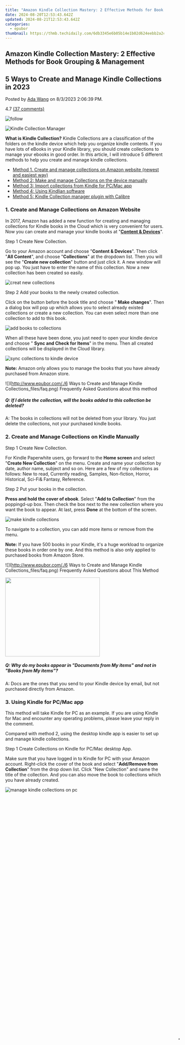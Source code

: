 ```yaml
---
title: "Amazon Kindle Collection Mastery: 2 Effective Methods for Book Grouping & Management"
date: 2024-08-20T12:53:43.642Z
updated: 2024-08-21T12:53:43.642Z
categories:
  - epubor
thumbnail: https://thmb.techidaily.com/6db3345e6b05b14e1b02d624eebb2a2ce8b63469f2261321211e5e8c5934467b.jpg
---
```


## Amazon Kindle Collection Mastery: 2 Effective Methods for Book Grouping & Management

## 5 Ways to Create and Manage Kindle Collections in 2023

Posted by [Ada Wang](https://plus.google.com/+AdaWang/posts) on 8/3/2023 2:06:39 PM.

4.7 [(37 comments)](http://www.epubor.com/#comment-area) 



![follow](http://www.epubor.com/images/follow.png)

![Kindle Collection Manager](http://www.epubor.com/images/uppic/kindle-collection-manager.jpg)

**What is Kindle Collection?** Kindle Collections are a classification of the folders on the kindle device which help you organize kindle contents. If you have lots of eBooks in your Kindle library, you should create collections to manage your ebooks in good order. In this article, I will introduce 5 different methods to help you create and manage kindle collections.

* [Method 1\. Create and manage collections on Amazon website (newest and easiest way)](https://tools.techidaily.com/epubor/products/)
* [Method 2: Make and manage Collections on the device manually](https://tools.techidaily.com/epubor/products/)
* [Method 3: Import collections from Kindle for PC/Mac app](https://tools.techidaily.com/epubor/products/)
* [Method 4: Using Kindlian software](https://tools.techidaily.com/epubor/products/)
* [Method 5: Kindle Collection manager plugin with Calibre](https://tools.techidaily.com/epubor/products/)

###  1\. Create and Manage Collections on Amazon Website

In 2017, Amazon has added a new function for creating and managing collections for Kindle books in the Cloud which is very convenient for users. Now you can create and manage your kindle books at "**[Content & Devices](https://www.amazon.com/mycd)**". 

Step 1 Create New Collection.

Go to your Amazon account and choose "**Content & Devices**". Then click "**All Content**", and choose "**Collections**" at the dropdown list. Then you will see the "**Create new collection**" button and just click it. A new window will pop up. You just have to enter the name of this collection. Now a new collection has been created so easily.

![creat new collections](http://www.epubor.com/images/uppic/Creat-new-collections.png)

Step 2 Add your books to the newly created collection.

Click on the button before the book title and choose " **Make changes**". Then a dialog box will pop up which allows you to select already existed collections or create a new collection. You can even select more than one collection to add to this book.

![add books to collections](http://www.epubor.com/images/uppic/add-books-to-collections.png)

When all these have been done, you just need to open your kindle device and choose " **Sync and Check for Items**" in the menu. Then all created collections will be displayed in the Cloud library.

![sync collections to kindle device](http://www.epubor.com/images/uppic/sync-collections-to-kindle-device.png)

**Note:**  Amazon only allows you to manage the books that you have already purchased from Amazon store.

![](http://www.epubor.com/./6 Ways to Create and Manage Kindle Collections_files/faq.png) Frequently Asked Questions about this method

##### Q: If I delete the collection, will the books added to this collection be deleted?

A: The books in collections will not be deleted from your library. You just delete the collections, not your purchased kindle books.

### 2\. Create and Manage Collections on Kindle Manually

Step 1 Create New Collection.

For Kindle Paperwhite users, go forward to the **Home screen** and select "**Create New Collection**" on the menu. Create and name your collection by date, author name, subject and so on. Here are a few of my collections as follows: New to read, Currently reading, Samples, Non-fiction, Horror, Historical, Sci-Fi& Fantasy, Reference.

Step 2 Put your books in the collection.

**Press and hold the cover of ebook**. Select "**Add to Collection**" from the poppingd-up box. Then check the box next to the new collection where you want the book to appear. At last, press **Done** at the bottom of the screen.

![make kindle collections](http://www.epubor.com/images/uppic/create-collections-on-kindle-paperwhite.png)

To navigate to a collection, you can add more items or remove from the menu.

**Note:** If you have 500 books in your Kindle, it's a huge workload to organize these books in order one by one. And this method is also only applied to purchased books from Amazon Store.

![](http://www.epubor.com/./6 Ways to Create and Manage Kindle Collections_files/faq.png) Frequently Asked Questions about This Method

<!-- affiliate ads begin -->
<a href="https://modlily.sjv.io/c/5597632/2072819/17059" target="_top" id="2072819"><img src="//a.impactradius-go.com/display-ad/17059-2072819" border="0" alt="" width="300" height="250"/></a><img height="0" width="0" src="https://imp.pxf.io/i/5597632/2072819/17059" style="position:absolute;visibility:hidden;" border="0" />
<!-- affiliate ads end -->
##### Q: Why do my books appear in "Documents from My items" and not in "Books from My items"?

A: Docs are the ones that you send to your Kindle device by email, but not purchased directly from Amazon.

### 3\. Using Kindle for PC/Mac app

This method will take Kindle for PC as an example. If you are using Kindle for Mac and encounter any operating problems, please leave your reply in the comment.

Compared with method 2, using the desktop kindle app is easier to set up and manage kindle collections.

Step 1 Create Collections on Kindle for PC/Mac desktop App.

Make sure that you have logged in to Kindle for PC with your Amazon account. Right-click the cover of the book and select "**Add/Remove from Collection**" from the drop down list. Click "New Collection" and name the title of the collection. And you can also move the book to collections which you have already created.

![manage kindle collections on pc](http://www.epubor.com/images/uppic/create-collections-on-kindle-for-pc.png)

<!-- affiliate ads begin -->
<span id="1793213">
					<video width="1080" height="1620" style="cursor:pointer"
           poster="//a.impactradius-go.com/display-clicktoplayimage/1793213.jpeg"
           onclick="if(!this.playClicked){this.play();this.setAttribute('controls',true);this.playClicked=true;}">
	   <source src="//a.impactradius-go.com/display-ad/19135-1793213">
	   <img src="//a.impactradius-go.com/display-clicktoplayimage/1793213.jpeg" style="border: none; height: 100%; width: 100%; object-fit: contain">
	</video>
	<div style="width:1080px;text-align:center"><a href="javascript:window.open(decodeURIComponent('https%3A%2F%2Ftinyland.pxf.io%2Fc%2F5597632%2F1793213%2F19135'), '_blank');void(0);">Click here</a></div>
</span>
<img height="0" width="0" src="https://imp.pxf.io/i/5597632/1793213/19135" style="position:absolute;visibility:hidden;" border="0" />
<!-- affiliate ads end -->
Step 2 Import collections to kindle paperwhite (Kindle Touch).

Login to your kindle device (only for kindle paperwhite/kindle touch) with the same Amazon account. Hit **Home** and then Menu and tap "Sync and Check for Items". Switch to Cloud View, open the menu and select "Import Collections". Then select "OK" on the pop-up screen. Wait for a moment, then all the books will appear in the corresponding collections in order. Congratulations!

![import kindle for pc collections](http://www.epubor.com/images/uppic/import-collections-to-kindle-paperwhite.jpg)

<!-- affiliate ads begin -->
<a href="https://twopages.pxf.io/c/5597632/2016067/18544" target="_top" id="2016067"><img src="//a.impactradius-go.com/display-ad/18544-2016067" border="0" alt="" width="1020" height="380"/></a><img height="0" width="0" src="https://imp.pxf.io/i/5597632/2016067/18544" style="position:absolute;visibility:hidden;" border="0" />
<!-- affiliate ads end -->
Method 2 and 3 above can only be applied to newer kindle models. If you have a very older Kindle device, please refer to method 4 and method 5.

![](http://www.epubor.com/./6 Ways to Create and Manage Kindle Collections_files/faq.png) Frequently Asked Questions about This Method

<!-- affiliate ads begin -->
<a href="https://aofit.pxf.io/c/5597632/1399701/16396" target="_top" id="1399701"><img src="//a.impactradius-go.com/display-ad/16396-1399701" border="0" alt="" width="960" height="300"/></a><img height="0" width="0" src="https://imp.pxf.io/i/5597632/1399701/16396" style="position:absolute;visibility:hidden;" border="0" />
<!-- affiliate ads end -->
##### Q: How to transfer Kindle collections from Kindle for PC to iPad Kindle app?

A: It's easier for us to make and manage my collections on pc. According to Amazon Customer Service, it doesn't support sending collections from computer to iPad. Maybe [Kindle Cloud Collections](http://amzn.to/1sEm5Sv)can help you manage kindle books on iPad (iOS app).

### 4\. Kindlian Kindle Collection Manager (For Windows Only)

Kindlian is a cool add-on for Kindle device and works on Windows XP/Vista 7/8\. It supports Kindle Keyboard&Kindle Black&Kindle Grey, Kindle Touch and Kindle Paperwhite. This program allows us to import and manage Kindle Books and collections.

First Download and install[Kindlian for win](https://www.epubor.com/images/remote/D4/1D/D41D8C%5Fkindlian.rar). **Plug your kindle into the computer and run this program**.

Step 1 Choose your kindle version. (The following steps will take kindle paperwhite as an example)

Once you tap kindle paperwhite and press the icon, the pop-up screen prompts you to **disconnect kindle**.

![choose kindle version](http://www.epubor.com/images/uppic/choose-kindle-version.jpg)

<!-- affiliate ads begin -->
<a href="https://secure.2checkout.com/order/checkout.php?PRODS=4572700&QTY=1&AFFILIATE=108875&CART=1"><img src="	https://www.tubedigger.com/wp-content/uploads/2020/08/tubedigger-software-new.png" border="0">TubeDigger - online video downloader from mostly any site</a>
<!-- affiliate ads end -->
Tap "Settings" from kindle menu-->"Update your kindle". Then reconnect kindle to your computer. At last press "OK". Then it will enter the scan mode and then the new interface appears.

Step 2 Create a new collection.

Click "+" and name your collections by eBook author name, date and etc. Drag the books into the collection folder you create. And you can add epub books from your computer to kindle device by clicking "Add files to Kindle" icon. 

Once added books to your target collection, click "disconnect" icon and a window will ask you to disconnect your kindle from computer.

![create new collection](http://www.epubor.com/images/uppic/creat-new-collection.jpg)

When you disconnect your kindle with computer, tap "Settings"-->"Update Your Kindle". At last, tap "Settings"-->"Restart". Just for a while, the "kindle collection test'' which I just create appears in my kindle paperwhite. Wonderful, I succeed in **managing my kindle books**!

![manage my kindle books](http://www.epubor.com/images/uppic/manage-my-kindle-books.jpg)

<!-- affiliate ads begin -->
<a href="https://imp.i110150.net/c/5597632/924299/11305" target="_top" id="924299"><img src="//a.impactradius-go.com/display-ad/11305-924299" border="0" alt="" width="520" height="100"/></a>
<!-- affiliate ads end -->
The Kindlian just offers a Windows version. But its good point is that it also works with non Amazon books. 

<!-- affiliate ads begin -->
<a href="https://secure.2checkout.com/order/checkout.php?PRODS=4742929&QTY=1&AFFILIATE=108875&CART=1"><img src="https://secure.avangate.com/images/merchant/e09fdffe648a30658a9657bbed7b2388/products/boxshot(2).png" border="0">Kanto Player Professional</a>
<!-- affiliate ads end -->
### Method 5\. Kindle Collections Plugins with Calibre

I will demonstrate a proper way to manage your kindle books and group books together into unique collections.

**What do you need?**

1\. A Jailbroken Kindle Touch or Kindle Paperwhite or Kindle Keyboard

2\. Calibre+Kindle Collections Manager Plugin

3\. Kindle Collections Manager

The following steps will take Kindle Paperwhite as an example.

Step 1 jailbreak Kindle Paperwhite.

Here is a full guide that tells you how to [jailbreak Kindle Paperwhite](https://tools.techidaily.com/epubor/products/) step by step.

Step 2 Install Kindle Collections Manager

[Download Kindle Collections Manager here.](https://www.mobileread.com/forums/attachment.php?attachmentid=142286&d=1443188637)Plug your kindle paperwhite into your computer. Unzip the CollectionsManager\_2.8.1.zip. Copy CollectionsManager.azw2 from this zip file to the document directory of the Paperwhite. (For my computer, it should be placed in H:\\documents\\).

**Disconnect your kindle paperwhite** and go forward to click the Kindle collections manager to launch it. If you fail to open the CollectionsManager.azw2, make sure you have followed our Paperwhite Jailbreak guide. If you get any problems, **please leave your comment**.

Once you run the Collections Manager successfully, a pop up screen will show like this:

![install collection manager](http://www.epubor.com/images/uppic/Install-Collections-Manager.png)

Step 3 Install Calibre Plugin.

In fact, if you just want to manage your kindle books on Paperwhite, there is no need to follow step 3.

By installing Calibre plugin, we can manage kindle books via Calibre. There are two plugin versions for Calibre.

Install Collections for Kindle/Kindle Keyboard 

Just go forward to "Preference"-->"Plugins"-->"Get new plugins". Locate "Kindle Collections" plugins and click "Install" button. Refer to this guide about how to[add plugin to calibre](https://tools.techidaily.com/epubor/products/) step by step.

![install collections for kindle](http://www.epubor.com/images/uppic/Install-Collections-for-Kindle1.jpg)

<!-- affiliate ads begin -->
<a href="https://secure.2checkout.com/order/checkout.php?PRODS=2201613&QTY=1&AFFILIATE=108875&CART=1"><img src="https://www.macdvdripperpro.com/images/devices-3.png" border="0"></a>
<!-- affiliate ads end -->
Install Collections for Kindle Touch/Kindle Paperwhite 

Download the plugin called "[Kindle Collections.zip](https://www.mobileread.com/forums/showthread.php?t=244202) ". Navigate to "Preference"-->"Plugins"-->"Load plugin from file". Browser the location of "Kindle Collections.zip". And select it and add this zip file to calibre. Refer to this guide about how to [load plugin into Calibre](https://tools.techidaily.com/epubor/products/)step by step.

Step 4 Using Calibre to manage Kindle books.

Download Books from Kindle Paperwhite to you calibre library. Then plug your kindle into the host computer. Navigate to "device"-->"Show books in the main memory of the device". At last, add all books to library by right clicking.

Now you can import Kindle collections to Calibre. Navigate to "_Preferences_"-->"C_hange Calibre Behavior_"-->"_Add your own columns_"-->"_Add custom column_".

![kindle new column](http://www.epubor.com/images/uppic/Kindle-New-Column.png)

Once you have created the custom column successfully, navigate to Kindle Collections from the main menu and choose "**Import Kindle collections to Calibre**..." from the drop down list.

![import collections to calibre](http://www.epubor.com/images/uppic/import-collections-to-calibre.jpg)

Go forward to the Kindle Collections icon-->"_Edit Kindle collections manually_...". You will see a list of Collections and you can delete/add a collection to the list. And you can rename the collection. Once you have kept your collections in order, click "Save" button and save collections to your kindle paperwhite. Then it will prompt to restart the Kindle. Eject the Kindle from your computer and navigate to "Home" menu-->"Setting"-->"menu"-->"Restart". Finally, it will save the new collections to Kindle paperwhite.

![add collections from calibre to kindle](http://www.epubor.com/images/uppic/add-collections-from-calibre-to-kindle.png)

<!-- affiliate ads begin -->
<a href="https://unicoeye.pxf.io/c/5597632/2084396/18498" target="_top" id="2084396"><img src="//a.impactradius-go.com/display-ad/18498-2084396" border="0" alt="" width="1920" height="700"/></a><img height="0" width="0" src="https://imp.pxf.io/i/5597632/2084396/18498" style="position:absolute;visibility:hidden;" border="0" />
<!-- affiliate ads end -->
#### Tips and Tricks More 

If you feel overwhelmed when you look at your Kindle or kindle library, there's a good chance that you need to manage your kindle library by: 

* Remove or delete the book you don't want.
* Filter your Kindle library bysStatus, type, and programs.
* Utilize reading lists.
* Transfer books from Kindle to computer with [Epubor Ultimate](https://tools.techidaily.com/epubor/ultimate/) and then take the most advantage of Kindle collections.

Kepp your Kindle books organized! 

![author](https://www.epubor.com/images/uppic/1-22-2013 12-03-06 AM.png)

[Ada Wang](https://plus.google.com/+AdaWang/posts) works for Epubor and writes articles for a collection of blogs such as ebookconverter.blogspot.com.

SHARING IS GREAT!

[Tweet](https://twitter.com/share) 

[SAVE PAGE AS PDF](https://tools.techidaily.com/epubor/products/) 



37 Comments

[reply](https://tools.techidaily.com/epubor/products/) 

[reply](https://tools.techidaily.com/epubor/products/) 

KSam

[Re:4 Ways to Create and Manage Kindle Collections](https://tools.techidaily.com/epubor/products/)

01/1/2015 19:48:05

Please note that Kindlian does not yet support firmware 5.3.7.2 or higher. I'm truly bummed as I've just wasted an hour trying to get it to work on my 5.6.1.0.2\. Now to get a refund.

[reply](https://tools.techidaily.com/epubor/products/) 

Epubor

[Re:KSam](https://tools.techidaily.com/epubor/products/)

01/2/2015 07:26:47

Yes, you are right, Kindlian do not support the latest version of Kindle. When we find better software, we will tell you.

[reply](https://tools.techidaily.com/epubor/products/) 

YAFE

[Re:4 Ways to Create and Manage Kindle Collections](https://tools.techidaily.com/epubor/products/)

03/10/2015 15:54:13

After updating a collection in kindle device with kindlian, is this collection working in kindle cloud? Thank you!

[reply](https://tools.techidaily.com/epubor/products/) 

Epubor

[Re:YAFE](https://tools.techidaily.com/epubor/products/)

03/10/2015 18:48:42

I don't think it will affects the collections in cloud, however, you can verity with their staff.

[reply](https://tools.techidaily.com/epubor/products/) 

DimaR

[Re:4 Ways to Create and Manage Kindle Collections](https://tools.techidaily.com/epubor/products/)

11/12/2015 21:58:29

I have created collection on Kindle keyboard (running 3.4.2 firmware)  
 Here is what happens.  
 1) I see a collection on my kindle with 65 books. This what I indend.  
 However, I also see those same books outside of that collection, so the point of the collection is lost !!  
 Any help?

[reply](https://tools.techidaily.com/epubor/products/) 

Nick

[Re:DimaR](https://tools.techidaily.com/epubor/products/)

01/16/2016 03:54:34

Hi DimaR,

 What method you used? I want to do it for my Kindle keyboard.

[reply](https://tools.techidaily.com/epubor/products/) 

Jane

[Re:DimaR](https://tools.techidaily.com/epubor/products/)

04/17/2020 22:15:35

you have to press the three dots, upper right, click your library, click sort, check collection - it will sort by collection

[reply](https://tools.techidaily.com/epubor/products/) 

Bill T

[Re:4 Ways to Create and Manage Kindle Collections](https://tools.techidaily.com/epubor/products/)

01/18/2016 14:54:18

wasted time on kindlian ... you should add a note to the info above about it not supporting newer versions

 kdeasy is not allowing collection management on paperwhite despite the firmware being 5.4.3.2 ...any idea why?

[reply](https://tools.techidaily.com/epubor/products/) 

MN

[Re:4 Ways to Create and Manage Kindle Collections](https://tools.techidaily.com/epubor/products/)

02/16/2016 09:59:23

Thank you for posting this! I just tried method 2, using the Kindle for Mac app, with no success. I could create collections on the app, but not import them or export them back to the cloud. It seems to be only a feature for organizing Kindle content on the Mac itself. Customer service at Amazon confirmed that it was limited in this way (though no comment from them on whether or not that was an error). I'll try another method...  

[reply](https://tools.techidaily.com/epubor/products/) 

hc

[Re:MN](https://tools.techidaily.com/epubor/products/)

09/11/2020 10:30:04

I also tried this method but the collections that I created in the kindle app for mac do not show up on my kindlepaperwhite (2018), nor do they appear on the amazon website under "manage content and devices". IT would be so much easier to manage on kindle for mac. What can I do? 

[reply](https://tools.techidaily.com/epubor/products/) 

Epubor 

[Re:hc](https://tools.techidaily.com/epubor/products/)

09/14/2020 08:54:14

It seems you are using method 2\. Please create the New collections on Kindle paperwhite, not from the kindle for mac app.

 If you want to create collections on Kindle for pc/mac, please try method 3.

 Have a nice day.

[reply](https://tools.techidaily.com/epubor/products/) 

Ben

[Re:5 Ways to Create and Manage Kindle Collections](https://tools.techidaily.com/epubor/products/)

04/22/2016 10:08:04

I have a kindle paperwhite 5th generation but method 2 doesn't work. I have no "import collections" option.

[reply](https://tools.techidaily.com/epubor/products/) 

Annabelle

[Re:5 Ways to Create and Manage Kindle Collections](https://tools.techidaily.com/epubor/products/)

04/26/2016 19:26:55

I really want to know how to get EVERYTHING into a folder, leaving my screen blank, with only folders. I hate having books sitting there. Any idea how I can do that. They are all in folders but are still also in the library...

[reply](https://tools.techidaily.com/epubor/products/) 

BritCrit 

[Re:5 Ways to Create and Manage Kindle Collections](https://tools.techidaily.com/epubor/products/)

06/30/2016 06:21:22

Method 1 is what I use but to say it's only the books you purchase from Amazon is WRONG.   
 Maybe involving the cloud yes but I HATE the cloud. I download books from the library or torrents. I turn off the cloud permanently and arrange my books into collections as I go. So to add another 1 to 3 books is no biggie. 

[reply](https://tools.techidaily.com/epubor/products/) 

Pierre2Grenoble

[Re:5 Ways to Create and Manage Kindle Collections](https://tools.techidaily.com/epubor/products/)

11/2/2016 23:27:27

Hello there,

 many thanks for this very clear and smart paper about sharing Kindle collections

 Sadly on my side my new Kindle Oasis does not show up in the dialog window for importing collection to Kindle for PC. I do use last version 1.17.1 on Windows 10.

 Is there an issue on my side? I just would like to import my Kindle Oasis collection on my laptop.

 Thanks

[reply](https://tools.techidaily.com/epubor/products/) 

Jim Hawley

[Re:6 Ways to Create and Manage Kindle Collections](https://tools.techidaily.com/epubor/products/)

05/1/2017 03:54:31

I can't make method 3 (Kindlian) work. I have a paperwhite 3\. I download and run Kindlian. I select "Paperwhite 3" as my device type. The popup that you show comes up (disconnect kindle, tap settings, tap update your device, press ok). I disconnect my kindle, press settings - there is no "update your kindle" option. I can tap "device options" and get a menu that includes "update your kindle" but it is greyed out and cannot be selected. I believe that "update your kindle" is only available if there is a new bin file in the home device directory. I know that is the case with actual kindle manual updates - you download the bin file from Amazon, copy them into the kindle home directory, and then and only then will the "update your Kindle" option become active.  
 In your (and the kindlian program) instructions, how are you supposed to select "update your Kindle"???? And while I'm at it, since you are instructed to disconnect your kindle, even if you managed to select "update your kindle", what in the world would pressing "ok" do? (Maybe it then tells you to reconnect it or something???)  
 So, did you actually perform the Kindlian installation? Does it not work on Paperwhite 3's ??? Was a step left out of your instructions? Please clarify.  

[reply](https://tools.techidaily.com/epubor/products/) 

Gary

[Re:Jim Hawley](https://tools.techidaily.com/epubor/products/)

07/26/2017 19:21:35

Yes, I'm having the same problem.  
 Kindlian tech support said that the latest (?) firmware - I have 5.8.9.2 (May 2017) - has closed off 3rd-party access to the Kindle.

 I really don’t understand why Amazon is making it so difficult to manage the content we buy from them. The Kindle interface is really kludgy, despite several years of incremental developments. Managing content on their website or via the Kindle Reader app is completely useless.

 They’re too lazy (or incompetent) to develop easy-to-use interfaces, so why do they care if someone else does a better job???

 I'm waiting for a response from Kindlean, but I would suspect that we would have to downgrade the Kindle firmware for it to work.

 I think they might also be developing a different product that can manage collections on the desktop directly, a bit like iTunes (not that iTunes has an intuitive interface either for that matter....)

 :o

[reply](https://tools.techidaily.com/epubor/products/) 

Jim Hawley

[Re:6 Ways to Create and Manage Kindle Collections](https://tools.techidaily.com/epubor/products/)

05/7/2017 23:59:09

Remember digital picture frames? They all could hold thousands of pictures but none had any easy method of ordering - and therefore accessing - this mass of data. Consequently, these devices have become shelfware. The need was so obvious but not one single manufacturer chose to address this critical limitation.  
 Now we have e-readers, most particularly Kindles. Again, able to easily contain thousands of books but after being on the market for years still offering no real method of organizing and accessing your library. In this case, they continue to be bought and used because they are sooooo convenient for reading.   
 I have several hundred books but I never load more than 10 to 20 at any time on my Paperwhite because I am not about to manually page through 500 books eight at time when trying to find something. That would be something on the order of 62+ pages with no organization.   
 I continue to be amazed that Amazon neither offers any CONVENIENT method to organize your library NOR will open the firmware to third-party developers.   
 This is so frustrating....... and so unnecessary. Can you possibly explain why this situation exists? Since you specialize in e-readers I thought that if anyone could explain this absurdity you could. I would REALLY appreciate a response, and I think others would as well.   
 Thank you.

[reply](https://tools.techidaily.com/epubor/products/) 

Gary

[Re:Jim Hawley](https://tools.techidaily.com/epubor/products/)

07/26/2017 19:26:36

I'm with you on this, Jim.

 I looked jailbreaking my Kindle, but it is so complicated (what with having to downgrade to a relatively old firmware version) and then installing several different bits of software in just the right order) that I can't be bothered. (I want a no-bother way of managing my content/collections, so why go to all that bother to reconfigure the software in order to do so????)

 I'd be happy to ditch my Kindle device completely and buy another device from a different manufacturer if they made it simpler and more intuitive. It's not that difficult to rip all the content onto my local disk and then upload it to a different device if necessary.

 I spend $1000s on books, so an extra $100-odd for a new device ain't going to make much difference! :)

 Any ideas of non-Amazon readers that would be suitable?

[reply](https://tools.techidaily.com/epubor/products/) 

Freedom1314

[Re:6 Ways to Create and Manage Kindle Collections](https://tools.techidaily.com/epubor/products/)

06/25/2017 18:26:09

5.7.4 could jailbreak, but CollectionsManager.azw2 does not support this version.  
 BTW, I could download "Kindle Collections.zip"plgin.

[reply](https://tools.techidaily.com/epubor/products/) 

Sunny

[Re:Freedom1314](https://tools.techidaily.com/epubor/products/)

07/11/2017 14:20:47

I have a Kindle Gen8 KT3 running FW 5.8.0\. I downgraded it from 5.8.9 and Jail broke it. When I install Collections Manager from above, I get an message on my screen saying FW 5.8.0 is not compatible with this version of Collections Manager. Any suggestion on a newer version?

[reply](https://tools.techidaily.com/epubor/products/) 

bajwins

[Re:6 Ways to Create and Manage Kindle Collections](https://tools.techidaily.com/epubor/products/)

06/22/2018 21:17:18

Perhaps I'm Lucky bt I have had no real problems in putting most of my kindle books (700 titles) into about 45 categories (colections)in the kindle app on my computer. I usually access the book I want to read on my computer first so that it is my current book when accessing on my tablet or phone.   
 The problem arises in trying to place books into my collections because the category (collections) list is in the order in which I created each category (collection)instead of Alphabetical order but I can find no way of reordering that list short of deleting the collcetions and re-creating them in alphabetical order. then I'd probably have to manually re-enter every book.  
 A really good addition to this 'tool' would be to be able to tag a number of books and then add them to a collection with juar one 'enter / add' command. 

[reply](https://tools.techidaily.com/epubor/products/) 

Stefan Jermakow

[Re:6 Ways to Create and Manage Kindle Collections](https://tools.techidaily.com/epubor/products/)

03/15/2019 06:32:39

Can items listed on my contents be deleted from the list once they are in collections folder?  

[reply](https://tools.techidaily.com/epubor/products/) 

Cort R Johnson

[Re:6 Ways to Create and Manage Kindle Collections](https://tools.techidaily.com/epubor/products/)

04/26/2019 04:51:01

As so often happens instructions for adding collections bear no resemblance to my newly purchased kindle. 

[reply](https://tools.techidaily.com/epubor/products/) 

BenX

[Re:6 Ways to Create and Manage Kindle Collections](https://tools.techidaily.com/epubor/products/)

12/28/2019 17:21:20

epubor is totally free? That's a lie. This article is only PR for selling pseudo collector editing programs.

[reply](https://tools.techidaily.com/epubor/products/) 

Epubor

[Re:BenX](https://tools.techidaily.com/epubor/products/)

12/29/2019 10:07:34

If you are talking of "Epubor"(https://tools.techidaily.com/epubor/ebook-manager/) , the management feature is totally free. If you want to remove drm with this software, you need to pay for it.  

[reply](https://tools.techidaily.com/epubor/products/) 

Lynnie

[Re:6 Ways to Create and Manage Kindle Collections](https://tools.techidaily.com/epubor/products/)

03/18/2020 07:48:14

I've been using the Kindle Collection and it worked good until I went to Kindle Unlimited and upon returning the book it also deletes from the collection. Was very disappointed; would like to find a place where I can list all my Amazon books that I have read. Any suggestions. Thanks

[reply](https://tools.techidaily.com/epubor/products/) 

Vijay Kakad

[Re:Lynnie](https://tools.techidaily.com/epubor/products/)

06/12/2020 14:40:43

Why not use Goodreads ???? its there on Kindle itself.

[reply](https://tools.techidaily.com/epubor/products/) 

Dizzy88

[Re:Lynnie](https://tools.techidaily.com/epubor/products/)

11/3/2021 11:00:29

I create a collection on my kindle called "been there done that". Once I have read a book, I put it there.

[reply](https://tools.techidaily.com/epubor/products/) 

Capyboppy

[Re:6 Ways to Create and Manage Kindle Collections](https://tools.techidaily.com/epubor/products/)

02/3/2021 04:40:30

I have 2 of the old Kindle Keyboard 3's which has always suited my needs. I have always done my collections on the Kindle. I have recently noticed these can be done on the webpage, Burt when I look at the Collections on the web page, they are not showing, and there seems to be no way to synchronise from the Kindle to the web page. I could of course delete everything and start again (big sighs) and do the collections on the web page (presuming these will sync to my Kindles? Or is there a better more simple less time-consuming way?

[reply](https://tools.techidaily.com/epubor/products/) 

reluctant camper

[Re:6 Ways to Create and Manage Kindle Collections](https://tools.techidaily.com/epubor/products/)

03/14/2021 21:05:35

Went to use FIRE this morning and it tis all screwed up. The first, was a change the home page. The change has made the it much more difficult to use has only three options. The change this morning is the one that really BAD. when selecting library it is BLANK. Then must select VIEW ALL the view is all messed up. CAN NOT FIND SWITCH TO RETURN TO USABLE FORMT MORE ME. 

[reply](https://tools.techidaily.com/epubor/products/) 

Blenkinsopp

[Re:6 Ways to Create and Manage Kindle Collections](https://tools.techidaily.com/epubor/products/)

03/8/2022 13:32:05

I have &gt;400 books arranged in 25 collections on my iPad. I don't want to have to arrange them manually on the Mac desktop version of Kindle but can't find a solution.

[reply](https://tools.techidaily.com/epubor/products/) 

Lorem ipsum 123 789

[Re:6 Ways to Create and Manage Kindle Collections](https://tools.techidaily.com/epubor/products/)

07/12/2022 02:23:06

Lorem ipsum 123 789

[reply](https://tools.techidaily.com/epubor/products/) 

charles k seyler

[Re:6 Ways to Create and Manage Kindle Collections](https://tools.techidaily.com/epubor/products/)

07/30/2022 02:50:19

Re: managing kindle from Amazon web site:  
 When I add a Test Collection in website and then Synch my iPad, it works fine and shows up in iPad collection.

 However this is not true when I Synch my Kindle for PC. Nothing changes...WHY? Am I doing something wrong on my PC app.

 BTW: all software is current.

[reply](https://tools.techidaily.com/epubor/products/) 

Lorem ipsum 123 789

[Re:6 Ways to Create and Manage Kindle Collections](https://tools.techidaily.com/epubor/products/)

07/31/2022 10:55:51

Lorem ipsum 123 789

[reply](https://tools.techidaily.com/epubor/products/) 

John McCash

[Re:5 Ways to Create and Manage Kindle Collections in 2023](https://tools.techidaily.com/epubor/products/)

08/8/2023 19:47:47

Still no way to manage collections (which include books not purchased from Amazon) on my new Kindle Scribe. I really loved the Kranf Kindle Collection Manager on my old Kindle DX. I could just put stuff in folders, and run it, and it just miraculously organized everything into collections. Is anyone working on something like this for the Scribe?

[reply](https://tools.techidaily.com/epubor/products/) 

henry

[Re:5 Ways to Create and Manage Kindle Collections in 2023](https://tools.techidaily.com/epubor/products/)

02/28/2024 17:00:47

I found my first collection went to 57 books and accepting more. my second collection stopped at 52\. solved my problem by creating a third collection. all ok now thanks

[reply](https://tools.techidaily.com/epubor/products/) 

Leave a comment

| Rating |  |
| ------ |  |

| YourName | \*  1 to 50 chars |
| -------- | ----------------- |

| email | Internet Email |
| ----- | -------------- |

| Comments | UBB Editor |
| -------- | ---------- |

<ins class="adsbygoogle"
     style="display:block"
     data-ad-format="autorelaxed"
     data-ad-client="ca-pub-7571918770474297"
     data-ad-slot="1223367746"></ins>



<ins class="adsbygoogle"
     style="display:block"
     data-ad-client="ca-pub-7571918770474297"
     data-ad-slot="8358498916"
     data-ad-format="auto"
     data-full-width-responsive="true"></ins>


